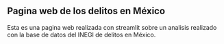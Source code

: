 ## Pagina web de los delitos en México
Esta es una pagina web realizada con streamlit sobre un analisis realizado con la base de datos del INEGI de delitos en México.
